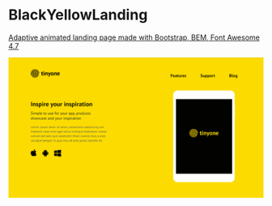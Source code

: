 # BlackYellowLanding
[Adaptive animated landing page made with Bootstrap, BEM, Font Awesome 4.7](https://dashkapelmeshka.github.io/BlackYellowLanding/)

![website](screenshot.png "Screenshot")

